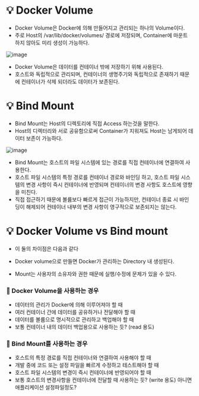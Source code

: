 # 💡 Docker Volume
- Docker Volume은 Docker에 의해 만들어지고 관리되는 하나의 Volume이다.
- 주로 Host의 /var/lib/docker/volumes/ 경로에 저장되며, Container에 마운트 하지 않아도 미리 생성이 가능하다.

![image](https://github.com/shin-je-woo/TIL/assets/39439576/481b45fb-f28f-4949-b412-ba6213fb6cce)

- Docker Volume은 데이터를 컨테이너 밖에 저장하기 위해 사용된다.
- 호스트와 독립적으로 관리되며, 컨테이너의 생명주기와 독립적으로 존재하기 때문에 컨테이너가 삭제 되더라도 데이터가 보존된다.

# 💡 Bind Mount
- Bind Mount는 Host의 디렉토리에 직접 Access 하는것을 말한다.
- Host의 디렉터리와 서로 공유함으로써 Container가 지워져도 Host는 남게되어 데이터 보존이 가능하다.

![image](https://github.com/shin-je-woo/TIL/assets/39439576/da8f64cf-60c6-45ae-8d8a-60cb0d3e13ff)

- Bind Mount는 호스트의 파일 시스템에 있는 경로를 직접 컨테이너에 연결하여 사용한다.
- 호스트 파일 시스템의 특정 경로를 컨테이너 경로와 바인딩 하고, 호스트 파일 시스템의 변경 사항이 즉시 컨테이너에 반영되며 컨테이너의 변경 사항도 호스트에 영향을 미친다.
- 직접 접근하기 때문에 볼륨보다 빠르게 접근이 가능하지만, 컨테이너 종료 시 바인딩이 해제되어 컨테이너 내부의 변경 사항이 영구적으로 보존되지는 않는다.

# 💡 Docker Volume vs Bind mount
- 이 둘의 차이점은 다음과 같다

- Docker volume으로 만들면 Docker가 관리하는 Directory 내 생성된다.
- Mount는 사용자의 소유자와 권한 때문에 실행/수정에 문제가 있을 수 있다.

### 📌 Docker Volume을 사용하는 경우
- 데이터의 관리가 Docker에 의해 이루어져야 할 때
- 여러 컨테이너 간에 데이터를 공유하거나 전달해야 할 때
- 데이터를 볼륨으로 명시적으로 관리하고 백업해야 할 때
- 보통 컨테이너 내의 데이터 백업용으로 사용하는 듯? (read 용도)

### 📌 Bind Mount를 사용하는 경우
- 호스트의 특정 경로를 직접 컨테이너와 연결하여 사용해야 할 때
- 개발 중에 코드 또는 설정 파일을 빠르게 수정하고 테스트해야 할 때
- 호스트 파일 시스템의 변경이 즉시 컨테이너에 반영되어야 할 때
- 보통 호스트의 변경사항을 컨테이너에 전달할 때 사용하는 듯? (write 용도) 아니면 애플리케이션 설정파일정도?
